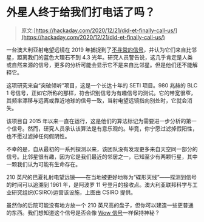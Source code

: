 # 外星人终于给我们打电话了吗？

> 原文:[https://hackaday.com/2020/12/21/did-et-finally-call-us/](https://hackaday.com/2020/12/21/did-et-finally-call-us/)

一台澳大利亚射电望远镜在 2019 年捕捉到了[不寻常的信号](https://www.nationalgeographic.com/science/2020/12/alien-hunters-detect-mysterious-radio-signal-from-nearby-star/)，并认为它们来自比邻星，距离我们的蓝色大理石不到 4.3 光年。研究人员警告说，这几乎肯定是人类或自然来源的信号，更多的分析可能会显示它不是来自比邻星。但是他们还不能解释它。

这项研究来自“突破倾听”项目，这是一个长达十年的 SETI 项目。980 兆赫的 BLC 1 号信号，正如它所称的那样，符合识别信号为有趣信号的测试。它的带宽很窄，其频率漂移与远离或靠近地球的信号一致，当射电望远镜指向别处时，它就会消失。

该项目自 2015 年以来一直在运行，这是他们的算法标记为需要进一步分析的第一个信号。然而，研究人员承认该算法是有意乐观的。毕竟，你宁愿过滤掉假阳性，也不愿过滤掉任何假阴性。

不幸的是，自从最初的一系列探测以来，该团队没有发现更多来自天空同一部分的信号。比邻星很有趣，因为它是我们最近的邻居之一，已知至少有两颗行星，其中一颗我们认为可能有生命存在。

210 英尺的巴夏礼射电望远镜——在当地被更好地称为“碟形天线”——探测到信号的时间可以追溯到 1961 年，是阿波罗 11 号登月的接收点。澳大利亚联邦科学与工业研究组织(CSIRO)运营该设施，上图由 CSIRO 提供。

虽然你的后院可能没有地方放一个 210 英尺高的盘子，但你可以建造一些更普通的东西。我们想知道这个信号是否会像 [Wow 信号](https://hackaday.com/2020/11/25/the-wow-signal-and-the-search-for-extraterrestrial-intelligence/)一样保持神秘？